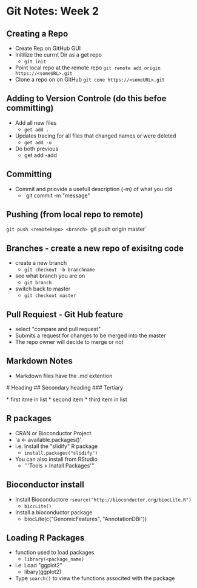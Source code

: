 # Git Notes: Week 2

## Creating a Repo
- Create Rep on GitHub GUI
- Initilize the currnt Dir as a get repo
    - `git init`
- Point local repo at the remote repo
    `git remote add origin https://<someURL>.git`
- Clone a repo on on GitHub
    `git cone https://<someURL>.git`

## Adding to Version Controle (do this befoe committing)
- Add all new files
    - `get add .`
- Updates tracing for all files that changed names or were deleted
    - `get add -u`
- Do both previous
    - get add -add

## Committing
- Commit and priovide a usefull description (-m) of what you did
    - `git commit -m "message"

## Pushing (from local repo to remote)
`git push <remoteRepo> <branch>
`git push origin master`

## Branches - create a new repo of exisitng code
- create a new branch
    - `git checkout -b branchname`
- see what branch you are on
    - `git branch`
- switch back to master
    - `git checkout master`

## Pull Requiest - Git Hub feature
- select "compare and pull request"
- Submits a request for changes to be merged into the master
- The repo owner will decide to merge or not 

## Markdown Notes
- Markdown files have the .md extention

\# Heading
\#\# Secondary heading
\#\#\# Tertiary

\* first itme in list
\* second item
\* third item in list

## R packages
- CRAN or Bioconductor Project
- 'a <- available.packages()'
- i.e. Install the "slidify" R package
    - `install.packages("slidify")`
- You can also install from RStudio
    - '''Tools > Inatall Packages'''

## Bioconductor install
- Install Bioconductore 
    -`source("http://bioconductor.org/biocLite.R")`
    - `biccLite()`
- Install a bioconductor package
    - biocLite(c("GenomicFeatures", "AnnotationDBi"))

## Loading R Packages
- function used to load packages
    - `library(<package_name)`
- i.e. Load "ggplot2"
    - libary(ggplot2)
- Type `search()` to view the functions associted with the package